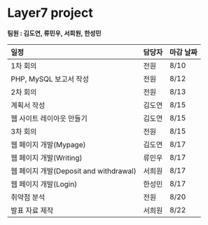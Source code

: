 Layer7 project
=============
**팀원 : 김도연, 류민우, 서희원, 한성민**

|일정|담당자|마감 날짜|
|:---|:---|:---|
|1차 회의|전원|8/10|
|PHP, MySQL 보고서 작성|전원|8/12|
|2차 회의|전원|8/13|
|계획서 작성|김도연|8/15|
|웹 사이트 레이아웃 만들기|김도연|8/15|
|3차 회의|전원|8/15|
|웹 페이지 개발(Mypage)|김도연|8/17|
|웹 페이지 개발(Writing)|류민우|8/17|
|웹 페이지 개발(Deposit and withdrawal)|서희원|8/17|
|웹 페이지 개발(Login)|한성민|8/17|
|취약점 분석|전원|8/20|
|발표 자료 제작|서희원|8/22|
